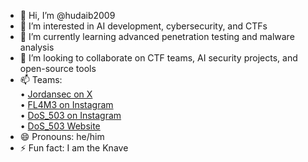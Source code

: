 - 👋 Hi, I’m @hudaib2009  
- 👀 I’m interested in AI development, cybersecurity, and CTFs  
- 🌱 I’m currently learning advanced penetration testing and malware analysis  
- 💞️ I’m looking to collaborate on CTF teams, AI security projects, and open-source tools  
- 📫 Teams:  
  • [Jordansec on X](https://x.com/jordansecctf?lang=ar-x-fm)  
  • [FL4M3 on Instagram](https://www.instagram.com/fl4m3.just/?hl=ar)  
  • [DoS_503 on Instagram](https://www.instagram.com/dos_503/?hl=ar)  
  • [DoS_503 Website](https://dos-team-503.my.canva.site/?fbclid=PAZXh0bgNhZW0CMTEAAacFBPLRyJEydKWUjvAZ3vypwTHRP1WdjM8UpMU2Ouy046D70XkrwKWg7Wg0KQ_aem_NOqeXRss5Ce7Id9X3eTb7w)  
- 😄 Pronouns: he/him  
- ⚡ Fun fact: I am the Knave

<!---
hudaib2009/hudaib2009 is a ✨ special ✨ repository because its `README.md` (this file) appears on your GitHub profile.
You can click the Preview link to take a look at your changes.
--->

